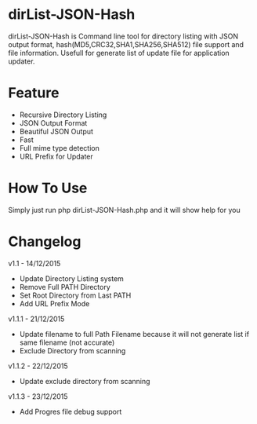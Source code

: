 # dirList-JSON-Hash
dirList-JSON-Hash is Command line tool for directory listing with JSON output format, hash(MD5,CRC32,SHA1,SHA256,SHA512) file support and file information. Usefull for generate list of update file for application updater.

# Feature
* Recursive Directory Listing
* JSON Output Format
* Beautiful JSON Output
* Fast
* Full mime type detection
* URL Prefix for Updater

# How To Use
Simply just run php dirList-JSON-Hash.php and it will show help for you

# Changelog

v1.1 - 14/12/2015
- Update Directory Listing system
- Remove Full PATH Directory
- Set Root Directory from Last PATH
- Add URL Prefix Mode

v1.1.1 - 21/12/2015
- Update filename to full Path Filename because it will not generate list if same filename (not accurate)
- Exclude Directory from scanning

v1.1.2 - 22/12/2015

- Update exclude directory from scanning 

v1.1.3 - 23/12/2015

- Add Progres file debug support
